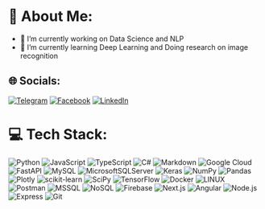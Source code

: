 # 💫 About Me:

- 🔭 I’m currently working on Data Science and NLP<br>
- 🌱 I’m currently learning Deep Learning and Doing research on image recognition

## 🌐 Socials:

[![Telegram](https://img.shields.io/badge/Telegram-%2326A5E4.svg?logo=Telegram&logoColor=white)](https://t.me/Daro_Sim) [![Facebook](https://img.shields.io/badge/Facebook-%231877F2.svg?logo=Facebook&logoColor=white)](https://www.facebook.com/profile.php?id=100011766830468) [![LinkedIn](https://img.shields.io/badge/LinkedIn-%230077B5.svg?logo=linkedin&logoColor=white)](https://www.linkedin.com/in/daro-sim-212160227/)

# 💻 Tech Stack:

![Python](https://img.shields.io/badge/python-3670A0?style=for-the-badge&logo=python&logoColor=ffdd54)
![JavaScript](https://img.shields.io/badge/JavaScript-%23F7DF1E.svg?style=for-the-badge&logo=javascript&logoColor=black)
![TypeScript](https://img.shields.io/badge/TypeScript-%23007ACC.svg?style=for-the-badge&logo=typescript&logoColor=white)
![C#](https://img.shields.io/badge/c%23-%23239120.svg?style=for-the-badge&logo=c-sharp&logoColor=white)
![Markdown](https://img.shields.io/badge/markdown-%23000000.svg?style=for-the-badge&logo=markdown&logoColor=white)
![Google Cloud](https://img.shields.io/badge/Google%20Cloud-%234285F4.svg?style=for-the-badge&logo=google-cloud&logoColor=white)
![FastAPI](https://img.shields.io/badge/FastAPI-005571?style=for-the-badge&logo=fastapi)
![MySQL](https://img.shields.io/badge/mysql-%2300f.svg?style=for-the-badge&logo=mysql&logoColor=white)
![MicrosoftSQLServer](https://img.shields.io/badge/Microsoft%20SQL%20Sever-CC2927?style=for-the-badge&logo=microsoft%20sql%20server&logoColor=white)
![Keras](https://img.shields.io/badge/Keras-%23D00000.svg?style=for-the-badge&logo=Keras&logoColor=white)
![NumPy](https://img.shields.io/badge/numpy-%23013243.svg?style=for-the-badge&logo=numpy&logoColor=white)
![Pandas](https://img.shields.io/badge/pandas-%23150458.svg?style=for-the-badge&logo=pandas&logoColor=white)
![Plotly](https://img.shields.io/badge/Plotly-%233F4F75.svg?style=for-the-badge&logo=plotly&logoColor=white)
![scikit-learn](https://img.shields.io/badge/scikit--learn-%23F7931E.svg?style=for-the-badge&logo=scikit-learn&logoColor=white)
![SciPy](https://img.shields.io/badge/SciPy-%230C55A5.svg?style=for-the-badge&logo=scipy&logoColor=%white)
![TensorFlow](https://img.shields.io/badge/TensorFlow-%23FF6F00.svg?style=for-the-badge&logo=TensorFlow&logoColor=white)
![Docker](https://img.shields.io/badge/docker-%230db7ed.svg?style=for-the-badge&logo=docker&logoColor=white)
![LINUX](https://img.shields.io/badge/Linux-FCC624?style=for-the-badge&logo=linux&logoColor=black)
![Postman](https://img.shields.io/badge/Postman-FF6C37?style=for-the-badge&logo=postman&logoColor=white)
![MSSQL](https://img.shields.io/badge/MSSQL-%23CC2927.svg?style=for-the-badge&logo=microsoft-sql-server&logoColor=white)
![NoSQL](https://img.shields.io/badge/NoSQL-%234DB33D.svg?style=for-the-badge&logo=nosql&logoColor=white)
![Firebase](https://img.shields.io/badge/firebase-%23039BE5.svg?style=for-the-badge&logo=firebase)
![Next.js](https://img.shields.io/badge/Next.js-%23000000.svg?style=for-the-badge&logo=next.js&logoColor=white)
![Angular](https://img.shields.io/badge/Angular-%23DD0031.svg?style=for-the-badge&logo=angular&logoColor=white)
![Node.js](https://img.shields.io/badge/Node.js-%2343853D.svg?style=for-the-badge&logo=node.js&logoColor=white)
![Express](https://img.shields.io/badge/Express.js-%23404d59.svg?style=for-the-badge)
![Git](https://img.shields.io/badge/git-%23F05033.svg?style=for-the-badge&logo=git&logoColor=white)

